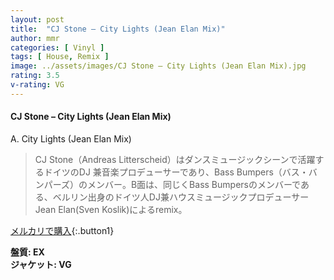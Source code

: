 ```yaml
---
layout: post
title:  "CJ Stone – City Lights (Jean Elan Mix)"
author: mmr
categories: [ Vinyl ]
tags: [ House, Remix ]
image: ../assets/images/CJ Stone – City Lights (Jean Elan Mix).jpg
rating: 3.5
v-rating: VG
---
```


#### CJ Stone – City Lights (Jean Elan Mix)

A. City Lights (Jean Elan Mix)

> CJ Stone（Andreas Litterscheid）はダンスミュージックシーンで活躍するドイツのDJ 兼音楽プロデューサーであり、Bass Bumpers（バス・バンパーズ）のメンバー。B面は、同じくBass Bumpersのメンバーである、ベルリン出身のドイツ人DJ兼ハウスミュージックプロデューサーJean Elan(Sven Koslik)によるremix。

[メルカリで購入](https://jp.mercari.com/item/m31291560077){:.button1}

<div class="mt-4 mb-4 d-flex align-items-center">
<strong class="mr-1">盤質: EX</strong>
</div>
<div class="mt-4 mb-4 d-flex align-items-center">
<strong class="mr-1">ジャケット: VG</strong>
</div>
